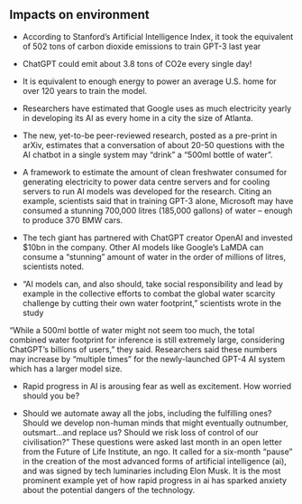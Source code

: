 ## Impacts on environment

- According to Stanford’s Artificial Intelligence Index, it took the equivalent of 502 tons of carbon dioxide emissions to train GPT-3 last year

- ChatGPT could emit about 3.8 tons of CO2e every single day!

- It is equivalent to enough energy to power an average U.S. home for over 120 years to train the model.

- Researchers have estimated that Google uses as much electricity yearly in developing its AI as every home in a city the size of Atlanta.

- The new, yet-to-be peer-reviewed research, posted as a pre-print in arXiv, estimates that a conversation of about 20-50 questions with the AI chatbot in a single system may “drink” a “500ml bottle of water”.

- A framework to estimate the amount of clean freshwater consumed for generating electricity to power data centre servers and for cooling servers to run AI models was developed for the research.
Citing an example, scientists said that in training GPT-3 alone, Microsoft may have consumed a stunning 700,000 litres (185,000 gallons) of water – enough to produce 370 BMW cars.

- The tech giant has partnered with ChatGPT creator OpenAI and invested $10bn in the company.
Other AI models like Google’s LaMDA can consume a “stunning” amount of water in the order of millions of litres, scientists noted.

- “AI models can, and also should, take social responsibility and lead by example in the collective efforts to combat the global water scarcity challenge by cutting their own water footprint,” scientists wrote in the study

“While a 500ml bottle of water might not seem too much, the total combined water footprint for inference is still extremely large, considering ChatGPT’s billions of users,” they said.
Researchers said these numbers may increase by “multiple times” for the newly-launched GPT-4 AI system which has a larger model size.

- Rapid progress in AI is arousing fear as well as excitement. How worried should you be?

- Should we automate away all the jobs, including the fulfilling ones? Should we develop non-human minds that might eventually outnumber, outsmart...and replace us? Should we risk loss of control of our civilisation?” These questions were asked last month in an open letter from the Future of Life Institute, an ngo. It called for a six-month “pause” in the creation of the most advanced forms of artificial intelligence (ai), and was signed by tech luminaries including Elon Musk. It is the most prominent example yet of how rapid progress in ai has sparked anxiety about the potential dangers of the technology.